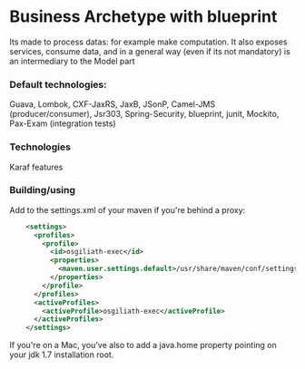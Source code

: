  # Business Archetype with blueprint

Its made to process datas: for example make computation.
It also exposes services, consume data, and in a general way (even if its not mandatory) is an intermediary to the Model part

### Default technologies:
Guava, Lombok, CXF-JaxRS, JaxB, JSonP, Camel-JMS (producer/consumer), Jsr303, Spring-Security, blueprint, junit, Mockito, Pax-Exam (integration tests)


### Technologies
Karaf features

### Building/using

Add to the settings.xml of your maven if you're behind a proxy:
``` xml
    <settings>
      <profiles>
        <profile>
          <id>osgiliath-exec</id>
          <properties>
            <maven.user.settings.default>/usr/share/maven/conf/settings.xml</maven.user.settings.default>
          </properties>
        </profile>
      </profiles>
      <activeProfiles>
        <activeProfile>osgiliath-exec</activeProfile>
      </activeProfiles>
    </settings>
```
If you're on a Mac, you've also to add a java.home property pointing on your jdk 1.7 installation root.


